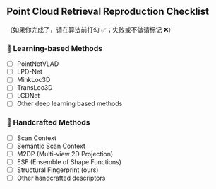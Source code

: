 ## Point Cloud Retrieval Reproduction Checklist
（如果你完成了，请在算法前打勾 ✅；失败或不做请标记 ❌）
### 🔹 Learning-based Methods
- [ ] PointNetVLAD
- [ ] LPD-Net
- [ ] MinkLoc3D
- [ ] TransLoc3D
- [ ] LCDNet
- [ ] Other deep learning based methods

### 🔹 Handcrafted Methods
- [ ] Scan Context
- [ ] Semantic Scan Context
- [ ] M2DP (Multi-view 2D Projection)
- [ ] ESF (Ensemble of Shape Functions)
- [ ] Structural Fingerprint (ours)
- [ ] Other handcrafted descriptors
